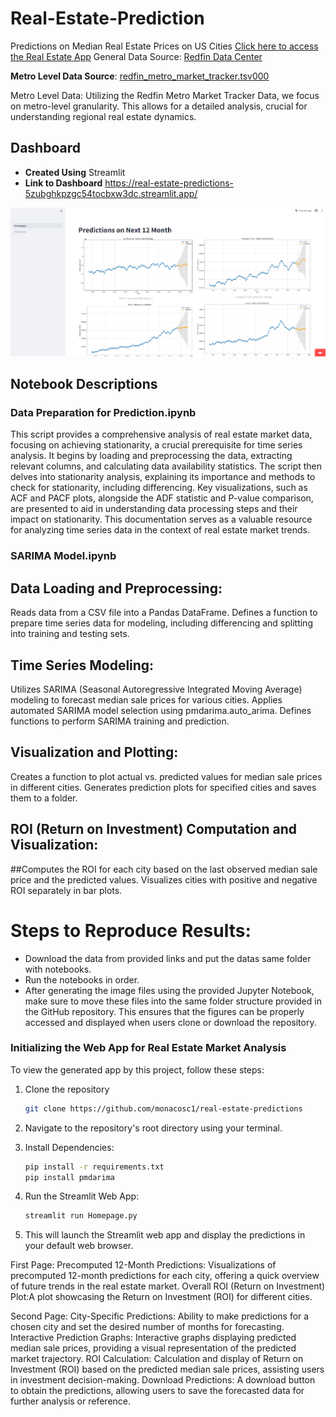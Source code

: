 # Real-Estate-Prediction

Predictions on Median Real Estate Prices on US Cities 
[Click here to access the Real Estate App](https://real-estate-predictions-5zubghkpzgc54tocbxw3dc.streamlit.app/)
General Data Source: [Redfin Data Center](https://www.redfin.com/news/data-center/)

**Metro Level Data Source**: [redfin_metro_market_tracker.tsv000](https://redfin-public-data.s3.us-west-2.amazonaws.com/redfin_market_tracker/state_market_tracker.tsv000.gz)

Metro Level Data: Utilizing the Redfin Metro Market Tracker Data, we focus on metro-level granularity. This allows for a detailed analysis, crucial for understanding regional real estate dynamics.

## Dashboard
* **Created Using** Streamlit
* **Link to Dashboard** https://real-estate-predictions-5zubghkpzgc54tocbxw3dc.streamlit.app/

![alt text](https://github.com/monacosc1/real-estate-predictions/blob/master/images/dashboard_screenshot.png) 

## Notebook Descriptions 

### Data Preparation for Prediction.ipynb
This script provides a comprehensive analysis of real estate market data, focusing on achieving stationarity, a crucial prerequisite for time series analysis. It begins by loading and preprocessing the data, extracting relevant columns, and calculating data availability statistics. The script then delves into stationarity analysis, explaining its importance and methods to check for stationarity, including differencing. Key visualizations, such as ACF and PACF plots, alongside the ADF statistic and P-value comparison, are presented to aid in understanding data processing steps and their impact on stationarity. This documentation serves as a valuable resource for analyzing time series data in the context of real estate market trends.

### SARIMA Model.ipynb

## Data Loading and Preprocessing:
Reads data from a CSV file into a Pandas DataFrame.
Defines a function to prepare time series data for modeling, including differencing and splitting into training and testing sets.

## Time Series Modeling:
Utilizes SARIMA (Seasonal Autoregressive Integrated Moving Average) modeling to forecast median sale prices for various cities.
Applies automated SARIMA model selection using pmdarima.auto_arima.
Defines functions to perform SARIMA training and prediction.

##  Visualization and Plotting:
Creates a function to plot actual vs. predicted values for median sale prices in different cities.
Generates prediction plots for specified cities and saves them to a folder.

##  ROI (Return on Investment) Computation and Visualization:
##Computes the ROI for each city based on the last observed median sale price and the predicted values.
Visualizes cities with positive and negative ROI separately in bar plots.

# Steps to Reproduce Results:

- Download the data from provided links and put the datas same folder with notebooks.
- Run the notebooks in order.
- After generating the image files using the provided Jupyter Notebook, make sure to move these  files into the same folder structure provided in the GitHub repository. This ensures that the figures can be properly accessed and displayed when users clone or download the repository.


### Initializing the Web App for Real Estate Market Analysis

To view the generated app by this project, follow these steps:


1. Clone the repository

    ```bash
    git clone https://github.com/monacosc1/real-estate-predictions
    ```
 
2. Navigate to the repository's root directory using your terminal. 
 
3. Install Dependencies:
    ```bash
    pip install -r requirements.txt
    pip install pmdarima
    ```

2. Run the Streamlit Web App:

    ```bash
    streamlit run Homepage.py
    ```

3. This will launch the Streamlit web app and display the predictions in your default web browser.

First Page:
Precomputed 12-Month Predictions: Visualizations of precomputed 12-month predictions for each city, offering a quick overview of future trends in the real estate market.
Overall ROI (Return on Investment) Plot:A plot showcasing the Return on Investment (ROI) for different cities.

Second Page:
City-Specific Predictions: Ability to make predictions for a chosen city and set the desired number of months for forecasting.
Interactive Prediction Graphs: Interactive graphs displaying predicted median sale prices, providing a visual representation of the predicted market trajectory.
ROI Calculation: Calculation and display of Return on Investment (ROI) based on the predicted median sale prices, assisting users in investment decision-making.
Download Predictions: A download button to obtain the predictions, allowing users to save the forecasted data for further analysis or reference.





